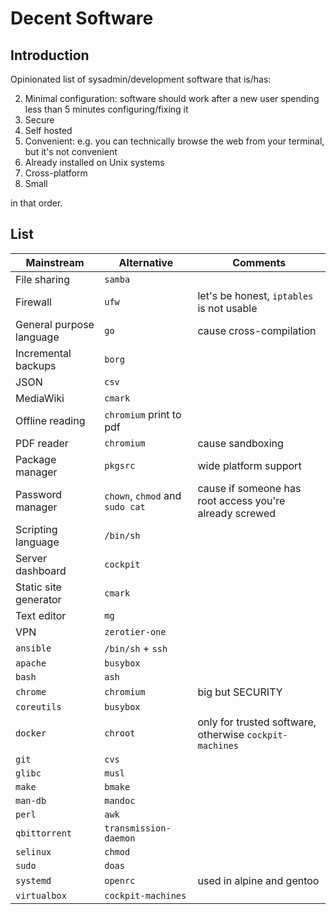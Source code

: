 # Decent Software

## Introduction

Opinionated list of sysadmin/development software that is/has:

2. Minimal configuration: software should work after a new user spending less than 5 minutes configuring/fixing it
3. Secure
4. Self hosted
5. Convenient: e.g. you can technically browse the web from your terminal, but it's not convenient
6. Already installed on Unix systems
7. Cross-platform
8. Small

in that order. 

## List
 
| Mainstream               | Alternative                     | Comments                                                |
| ------------------------ | ------------------------------- | ------------------------------------------------------- |
| File sharing             | `samba`                         |                                                         |
| Firewall                 | `ufw`                           | let's be honest, `iptables` is not usable               |
| General purpose language | `go`                            | cause cross-compilation                                 |
| Incremental backups      | `borg`                          |                                                         |
| JSON                     | `csv`                           |                                                         |
| MediaWiki                | `cmark`                         |                                                         |
| Offline reading          | `chromium` print to pdf         |                                                         |
| PDF reader               | `chromium`                      | cause sandboxing                                        |
| Package manager          | `pkgsrc`                        | wide platform support                                   |
| Password manager         | `chown`, `chmod` and `sudo cat` | cause if someone has root access you're already screwed |
| Scripting language       | `/bin/sh`                       |                                                         |
| Server dashboard         | `cockpit`                       |                                                         |
| Static site generator    | `cmark`                         |                                                         |
| Text editor              | `mg`                            |                                                         |
| VPN                      | `zerotier-one`                  |                                                         |
| `ansible`                | `/bin/sh` + `ssh`               |                                                         |
| `apache`                 | `busybox`                       |                                                         |
| `bash`                   | `ash`                          |                                                         |
| `chrome`                 | `chromium`                      | big but SECURITY                                        |
| `coreutils`              | `busybox`                       |                                                         |
| `docker`                 | `chroot`                        | only for trusted software, otherwise `cockpit-machines` |
| `git`                    | `cvs`                           |                                                         |
| `glibc`                  | `musl`                          |                                                         |
| `make`                   | `bmake`                         |                                                         |
| `man-db`                 | `mandoc`                        |                                                         |
| `perl`                   | `awk`                           |                                                         |
| `qbittorrent`            | `transmission-daemon`           |                                                         |
| `selinux`                | `chmod`                         |                                                         |
| `sudo`                   | `doas`                          |                                                         |
| `systemd`                | `openrc`                        | used in alpine and gentoo                               |
| `virtualbox`             | `cockpit-machines`              |                                                         |

